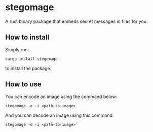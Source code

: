 # stegomage

A rust binary package that embeds secret messages in files for you.

## How to install

Simply run:

    cargo install stegomage

to install the package.

## How to use

You can encode an image using the command below:

    stegomage -e -i <path-to-image>

And you can decode an image using this command:

    stegomage -d -i <path-to-image>
